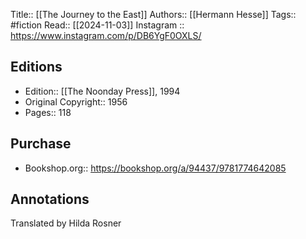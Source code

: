 Title:: [[The Journey to the East]]
Authors:: [[Hermann Hesse]]
Tags:: #fiction
Read:: [[2024-11-03]]
Instagram :: https://www.instagram.com/p/DB6YgF0OXLS/
## Editions
- Edition:: [[The Noonday Press]], 1994
- Original Copyright:: 1956
- Pages:: 118

## Purchase
* Bookshop.org:: https://bookshop.org/a/94437/9781774642085
## Annotations
Translated by Hilda Rosner
